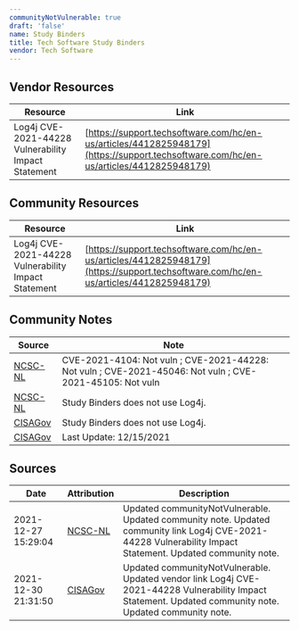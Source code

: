 ```yaml
---
communityNotVulnerable: true
draft: 'false'
name: Study Binders
title: Tech Software Study Binders
vendor: Tech Software
---
```


## Vendor Resources
| Resource | Link |
| --- | --- |
| Log4j CVE-2021-44228 Vulnerability Impact Statement | [https://support.techsoftware.com/hc/en-us/articles/4412825948179](https://support.techsoftware.com/hc/en-us/articles/4412825948179) |

## Community Resources
| Resource | Link |
| --- | --- |
| Log4j CVE-2021-44228 Vulnerability Impact Statement | [https://support.techsoftware.com/hc/en-us/articles/4412825948179](https://support.techsoftware.com/hc/en-us/articles/4412825948179) |

## Community Notes
| Source | Note |
| --- | --- |
| [NCSC-NL](https://github.com/NCSC-NL/log4shell/blob/main/software/README.md) | CVE-2021-4104: Not vuln ; CVE-2021-44228: Not vuln ; CVE-2021-45046: Not vuln ; CVE-2021-45105: Not vuln </ul> |
| [NCSC-NL](https://github.com/NCSC-NL/log4shell/blob/main/software/README.md) | Study Binders does not use Log4j. |
| [CISAGov](https://raw.githubusercontent.com/cisagov/log4j-affected-db/develop/README.md) | Study Binders does not use Log4j. |
| [CISAGov](https://raw.githubusercontent.com/cisagov/log4j-affected-db/develop/README.md) | Last Update: 12/15/2021 |

## Sources
| Date | Attribution | Description |
| --- | --- | --- |
| 2021-12-27 15:29:04 | [NCSC-NL](https://github.com/NCSC-NL/log4shell/blob/main/software/README.md) | Updated communityNotVulnerable. Updated community note. Updated community link Log4j CVE-2021-44228 Vulnerability Impact Statement. Updated community note.  |
| 2021-12-30 21:31:50 | [CISAGov](https://raw.githubusercontent.com/cisagov/log4j-affected-db/develop/README.md) | Updated communityNotVulnerable. Updated vendor link Log4j CVE-2021-44228 Vulnerability Impact Statement. Updated community note. Updated community note.  |
